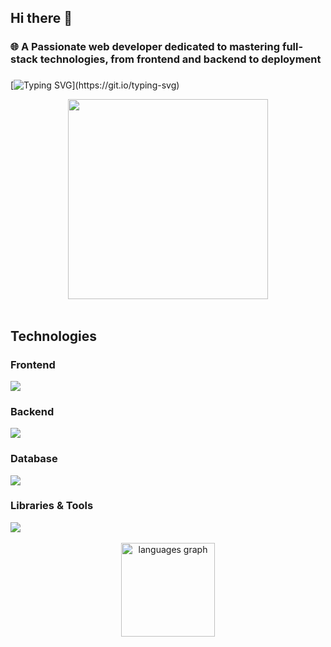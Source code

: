 ## Hi there 👋

### 🌐 A Passionate web developer dedicated to mastering full-stack technologies, from frontend and backend to deployment

###
[![Typing SVG](https://readme-typing-svg.herokuapp.com?font=Fira+Code&weight=500&duration=4000&pause=1000&color=01F700&&width=435&lines=Welcome+to+my+digital+playground!+%F0%9F%9A%80;Explore+my+GitHub%2C+and+let%E2%80%99s+dive+into+the+details+below.)](https://git.io/typing-svg)
<div align="center">
  <img height="320" src="https://user-images.githubusercontent.com/74038190/225813708-98b745f2-7d22-48cf-9150-083f1b00d6c9.gif"/>
</div>

<br>

<h2>Technologies</h2>

### Frontend
<div>
  <img src="https://skillicons.dev/icons?i=react,nextjs,angular,html,css,ts,javascript,jquery,bootstrap,sass,redux,tailwindcss,vercel" /><br>
</div>

### Backend
<div>
  <img src="https://skillicons.dev/icons?i=nodejs,express" /><br>
</div>

### Database
<div>
  <img src="https://skillicons.dev/icons?i=mongo,mysql,postgresql,graphql" /><br>
</div>

### Libraries & Tools
<div>
  <img src="https://skillicons.dev/icons?i=git,github,gitlab,figma,vscode,cloudflare,apple,npm,pnpm,vite,yarn,firebase,notion" /><br>
</div>

<br>
<div align="center">
  <img src="https://github-readme-stats.vercel.app/api/top-langs?username=DoLeQuyPhucc&locale=en&hide_title=false&layout=compact&card_width=400&langs_count=5&theme=dracula&hide_border=false&order=2" height="150" alt="languages graph"  />
</div>
